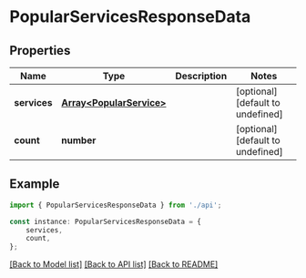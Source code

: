 # PopularServicesResponseData


## Properties

Name | Type | Description | Notes
------------ | ------------- | ------------- | -------------
**services** | [**Array&lt;PopularService&gt;**](PopularService.md) |  | [optional] [default to undefined]
**count** | **number** |  | [optional] [default to undefined]

## Example

```typescript
import { PopularServicesResponseData } from './api';

const instance: PopularServicesResponseData = {
    services,
    count,
};
```

[[Back to Model list]](../README.md#documentation-for-models) [[Back to API list]](../README.md#documentation-for-api-endpoints) [[Back to README]](../README.md)
